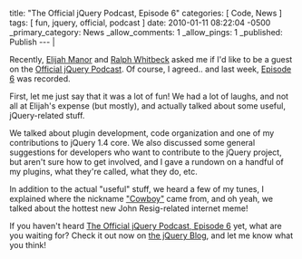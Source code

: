 title: "The Official jQuery Podcast, Episode 6"
categories: [ Code, News ]
tags: [ fun, jquery, official, podcast ]
date: 2010-01-11 08:22:04 -0500
_primary_category: News
_allow_comments: 1
_allow_pings: 1
_published: Publish
--- |

Recently, [Elijah Manor](http://elijahmanor.com/) and [Ralph Whitbeck](http://ralphwhitbeck.com/) asked me if I'd like to be a guest on the [Official jQuery Podcast](http://twitter.com/jquerypodcast). Of course, I agreed.. and last week, [Episode 6][podcast] was recorded.

First, let me just say that it was a lot of fun! We had a lot of laughs, and not all at Elijah's expense (but mostly), and actually talked about some useful, jQuery-related stuff.

We talked about plugin development, code organization and one of my contributions to jQuery 1.4 core. We also discussed some general suggestions for developers who want to contribute to the jQuery project, but aren't sure how to get involved, and I gave a rundown on a handful of my plugins, what they're called, what they do, etc.

In addition to the actual "useful" stuff, we heard a few of my tunes, I explained where the nickname ["Cowboy"](http://benalman.com/portfolio/website-personal-cowboy-v4/) came from, and oh yeah, we talked about the hottest new John Resig-related internet meme!

If you haven't heard [The Official jQuery Podcast, Episode 6][podcast] yet, what are you waiting for? Check it out now on [the jQuery Blog][podcast], and let me know what you think!

  [podcast]: http://blog.jquery.com/2010/01/10/the-official-jquery-podcast-episode-6-ben-alman/
